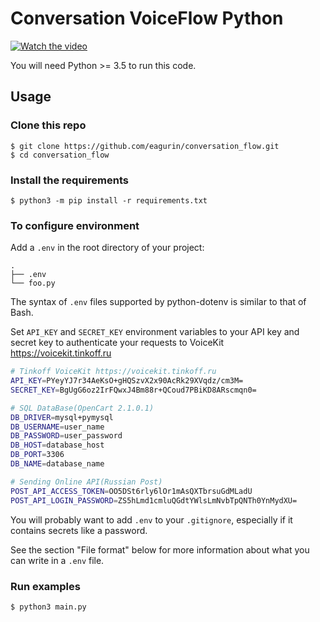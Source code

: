 # Conversation VoiceFlow Python

[![Watch the video](https://applespbevent.ru/content/images/size/w2000/wordpress/2020/05/siri_0.jpg)](https://www.youtube.com/watch?v=1IGgvEVOaWg)

You will need Python >= 3.5 to run this code.

## Usage

### Clone this repo

```
$ git clone https://github.com/eagurin/conversation_flow.git
$ cd conversation_flow
```

### Install the requirements

```
$ python3 -m pip install -r requirements.txt
```

### To configure environment

Add a `.env` in the root directory of your project:

```
.
├── .env
└── foo.py
```

The syntax of `.env` files supported by python-dotenv is similar to that of Bash.

Set `API_KEY` and `SECRET_KEY` environment variables to your API key and secret key to authenticate
your requests to VoiceKit https://voicekit.tinkoff.ru

```bash
# Tinkoff VoiceKit https://voicekit.tinkoff.ru
API_KEY=PYeyYJ7r34AeKsO+gHQSzvX2x90AcRk29XVqdz/cm3M=
SECRET_KEY=BgUgG6oz2IrFQwxJ4Bm88r+QCoud7PBiKD8ARscmqn0=

# SQL DataBase(OpenCart 2.1.0.1)
DB_DRIVER=mysql+pymysql
DB_USERNAME=user_name
DB_PASSWORD=user_password
DB_HOST=database_host
DB_PORT=3306
DB_NAME=database_name

# Sending Online API(Russian Post)
POST_API_ACCESS_TOKEN=OO5DSt6rly6lOr1mAsQXTbrsuGdMLadU
POST_API_LOGIN_PASSWORD=ZS5hLmd1cmluQGdtYWlsLmNvbTpQNTh0YnMydXU=

```

You will probably want to add `.env` to your `.gitignore`, especially if it contains
secrets like a password.

See the section "File format" below for more information about what you can write in a
`.env` file.

### Run examples

```
$ python3 main.py
```
